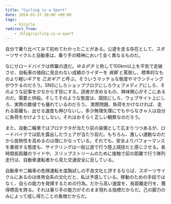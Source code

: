 ```yaml
---
title: "Cycling is a Sport"
date: 2024-02-27 20:00 +09:00
tags:  
    - bicycle
redirect_from:
    - /blog/cycling-is-a-sport
---
```


自分で乗り比べてみて初めてわかったことがある。公道を走る存在として、スポーツサイクルと自動車は、乗り手の精神において全く異なるものだ。

なにせロードバイクは修羅の道だ。_ゆるポタ_ と称して100km以上を平気で走破させ、自転車の値段に見合わない成績のライダーを _貧脚_ と罵倒し、標準的なものより軽いギアを _乙女ギア_ と呼ぶ。そういうマッチョな態度やマウンティングがウケるのだろう。SNSにしろショップブログにしろウェブメディアにしろ、そのような記事を少なからず目にする。読者が求めるもの、興味関心がそこにあるのだ。需要と供給。そしてそのような態度は、競技にしろ、ウェブサイト上にしろ、実際の数値でも優れているのだろう。 実際問題、負荷をかけなければ、走れる距離も、出せる速度も伸びないし、多少無理矢理にでもやらなきゃ人は自分に負荷をかけようとしない。それはおそらく正しい観察なのだろう。

また、自動二輪車ではプロテクタが当たり前の装備として広まりつつあるが、ロードバイクでは肌を露出したウェアが当たり前だ。もちろん、激しい運動なのだから放熱性を高めるのは理にかなっている。それでも、安全よりパフォーマンスを重視する態度も、サイクリングは一般公道で行う陸上競技だと感じさせる。長時間長距離のライドや、スリップストリームのために接触寸前の距離で行う隊列走行は、自動車運転者から見た交通安全に反している。

自動車や二輪車の危険運転を度胸試しの不良文化と評するならば、スポーツサイクルにあるのは体育会系の文化だと、私は予感している。移動のための手段ではなく、自らの能力を発揮するための行為。だから高い速度を、長距離走行を、獲得標高を誇る。それは乗り手の能力がそのまま現れる指標だからだ。己の脚力のみによって成し得たことの象徴だからだ。
